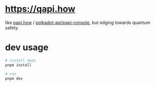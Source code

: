 # https://qapi.how

like [papi.how](https://dev.papi.how) / [polkadot-api/papi-console](https://github.com/polkadot-api/papi-console), but edging towards quantum safety.

# dev usage

```bash
# install deps
pnpm install

# run
pnpm dev
```
